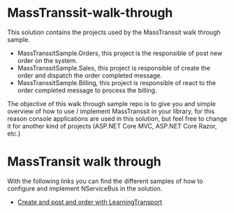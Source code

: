 # MassTranssit-walk-through

This solution contains the projects used by the MassTranssit walk through sample.

- MassTranssitSample.Orders, this project is the responsible of post new order on the system.
- MassTranssitSample.Sales, this project is responsible of create the order and dispatch the order completed message.
- MassTranssitSample.Billing, this project is responsible of react to the order completed message to process the billing.

The objective of this walk through sample repo is to give you and simple overview of how to use / implement MassTranssit in your library, for this reason console applications are used in this solution, but feel free to change it for another kind of projects (ASP.NET Core MVC, ASP.NET Core Razor, etc.)

# MassTransit walk through

With the following links you can find the different samples of how to configure and implement NServiceBus in the solution.

- [Create and post and order with LearningTransport](.documentation/02-create-and-post-and-order.md)